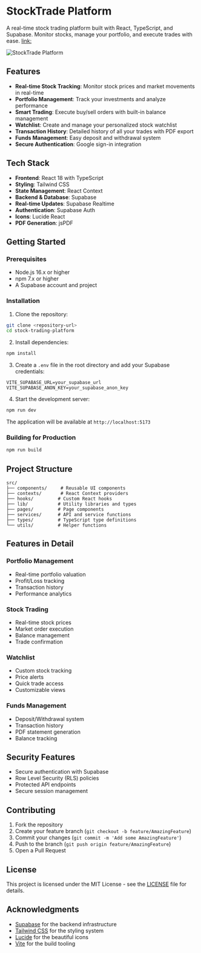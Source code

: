 # StockTrade Platform

A real-time stock trading platform built with React, TypeScript, and Supabase. Monitor stocks, manage your portfolio, and execute trades with ease.
[link:](https://kaleidoscopic-cuchufli-ef6438.netlify.app/login)

![StockTrade Platform](https://images.unsplash.com/photo-1611974789855-9c2a0a7236a3?auto=format&fit=crop&q=80&w=1200)

## Features

- **Real-time Stock Tracking**: Monitor stock prices and market movements in real-time
- **Portfolio Management**: Track your investments and analyze performance
- **Smart Trading**: Execute buy/sell orders with built-in balance management
- **Watchlist**: Create and manage your personalized stock watchlist
- **Transaction History**: Detailed history of all your trades with PDF export
- **Funds Management**: Easy deposit and withdrawal system
- **Secure Authentication**: Google sign-in integration

## Tech Stack

- **Frontend**: React 18 with TypeScript
- **Styling**: Tailwind CSS
- **State Management**: React Context
- **Backend & Database**: Supabase
- **Real-time Updates**: Supabase Realtime
- **Authentication**: Supabase Auth
- **Icons**: Lucide React
- **PDF Generation**: jsPDF

## Getting Started

### Prerequisites

- Node.js 16.x or higher
- npm 7.x or higher
- A Supabase account and project

### Installation

1. Clone the repository:
```bash
git clone <repository-url>
cd stock-trading-platform
```

2. Install dependencies:
```bash
npm install
```

3. Create a `.env` file in the root directory and add your Supabase credentials:
```env
VITE_SUPABASE_URL=your_supabase_url
VITE_SUPABASE_ANON_KEY=your_supabase_anon_key
```

4. Start the development server:
```bash
npm run dev
```

The application will be available at `http://localhost:5173`

### Building for Production

```bash
npm run build
```

## Project Structure

```
src/
├── components/     # Reusable UI components
├── contexts/       # React Context providers
├── hooks/         # Custom React hooks
├── lib/           # Utility libraries and types
├── pages/         # Page components
├── services/      # API and service functions
├── types/         # TypeScript type definitions
└── utils/         # Helper functions
```

## Features in Detail

### Portfolio Management
- Real-time portfolio valuation
- Profit/Loss tracking
- Transaction history
- Performance analytics

### Stock Trading
- Real-time stock prices
- Market order execution
- Balance management
- Trade confirmation

### Watchlist
- Custom stock tracking
- Price alerts
- Quick trade access
- Customizable views

### Funds Management
- Deposit/Withdrawal system
- Transaction history
- PDF statement generation
- Balance tracking

## Security Features

- Secure authentication with Supabase
- Row Level Security (RLS) policies
- Protected API endpoints
- Secure session management

## Contributing

1. Fork the repository
2. Create your feature branch (`git checkout -b feature/AmazingFeature`)
3. Commit your changes (`git commit -m 'Add some AmazingFeature'`)
4. Push to the branch (`git push origin feature/AmazingFeature`)
5. Open a Pull Request

## License

This project is licensed under the MIT License - see the [LICENSE](LICENSE) file for details.

## Acknowledgments

- [Supabase](https://supabase.io/) for the backend infrastructure
- [Tailwind CSS](https://tailwindcss.com/) for the styling system
- [Lucide](https://lucide.dev/) for the beautiful icons
- [Vite](https://vitejs.dev/) for the build tooling

